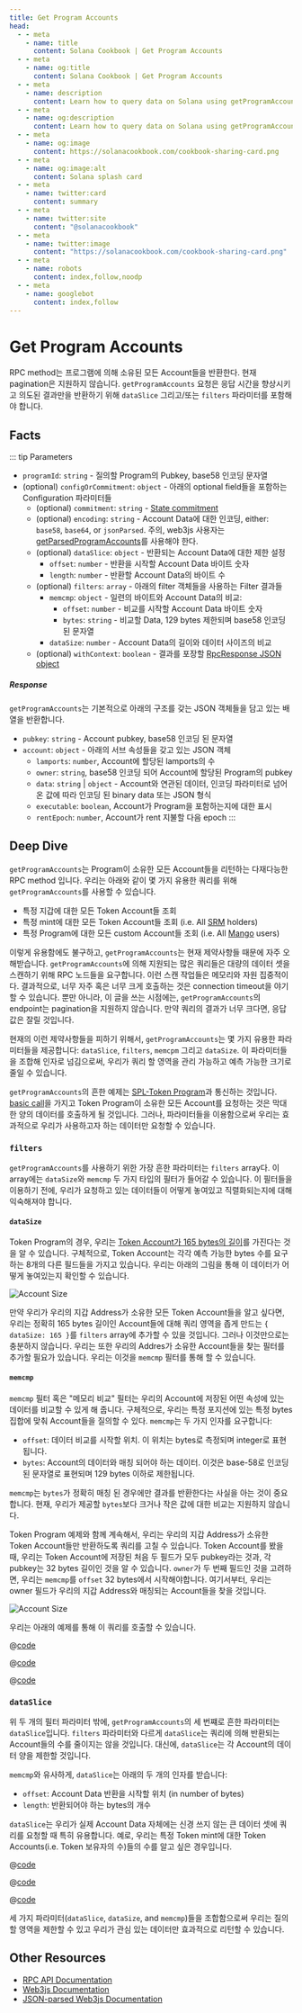 ```yaml
---
title: Get Program Accounts
head:
  - - meta
    - name: title
      content: Solana Cookbook | Get Program Accounts
  - - meta
    - name: og:title
      content: Solana Cookbook | Get Program Accounts
  - - meta
    - name: description
      content: Learn how to query data on Solana using getProgramAccounts and accountsDB
  - - meta
    - name: og:description
      content: Learn how to query data on Solana using getProgramAccounts and accountsDB
  - - meta
    - name: og:image
      content: https://solanacookbook.com/cookbook-sharing-card.png
  - - meta
    - name: og:image:alt
      content: Solana splash card
  - - meta
    - name: twitter:card
      content: summary
  - - meta
    - name: twitter:site
      content: "@solanacookbook"
  - - meta
    - name: twitter:image
      content: "https://solanacookbook.com/cookbook-sharing-card.png"
  - - meta
    - name: robots
      content: index,follow,noodp
  - - meta
    - name: googlebot
      content: index,follow
---
```


# Get Program Accounts

RPC method는 프로그램에 의해 소유된 모든 Account들을 반환한다. 현재 pagination은 지원하지 않습니다.
`getProgramAccounts` 요청은 응답 시간을 향상시키고 의도된 결과만을 반환하기 위해 `dataSlice` 그리고/또는 `filters` 파라미터를 포함해야 합니다.

## Facts

::: tip Parameters

- `programId`: `string` - 질의할 Program의 Pubkey, base58 인코딩 문자열
- (optional) `configOrCommitment`: `object` - 아래의 optional field들을 포함하는 Configuration 파라미터들
    - (optional) `commitment`: `string` - [State commitment](https://docs.solana.com/developing/clients/jsonrpc-api#configuring-state-commitment)
    - (optional) `encoding`: `string` - Account Data에 대한 인코딩, either: `base58`, `base64`, or `jsonParsed`.
    주의, web3js 사용자는 [getParsedProgramAccounts](https://solana-labs.github.io/solana-web3.js/classes/Connection.html#getParsedProgramAccounts)를 사용해야 한다.
    - (optional) `dataSlice`: `object` - 반환되는 Account Data에 대한 제한 설정
        - `offset`: `number` - 반환을 시작할 Account Data 바이트 숫자
        - `length`: `number` - 반환할 Account Data의 바이트 수
    - (optional) `filters`: `array` - 아래의 filter 객체들을 사용하는 Filter 결과들
        - `memcmp`: `object` - 일련의 바이트와 Account Data의 비교:
            - `offset`: `number` - 비교를 시작할 Account Data 바이트 숫자
            - `bytes`: `string` - 비교할 Data, 129 bytes 제한되며 base58 인코딩 된 문자열
        - `dataSize`: `number` - Account Data의 길이와 데이터 사이즈의 비교
    - (optional) `withContext`: `boolean` - 결과를 포장할 [RpcResponse JSON object](https://docs.solana.com/developing/clients/jsonrpc-api#rpcresponse-structure)

##### Response

`getProgramAccounts`는 기본적으로 아래의 구조를 갖는 JSON 객체들을 담고 있는 배열을 반환합니다.

- `pubkey`: `string` - Account pubkey, base58 인코딩 된 문자열
- `account`: `object` - 아래의 서브 속성들을 갖고 있는 JSON 객체
    - `lamports`: `number`, Account에 할당된 lamports의 수
    - `owner`: `string`, base58 인코딩 되어 Account에 할당된 Program의 pubkey
    - `data`: `string` | `object` - Account와 연관된 데이터, 인코딩 파라미터로 넘어온 값에 따라 인코딩 된 binary data 또는 JSON 형식
    - `executable`: `boolean`, Account가 Program을 포함하는지에 대한 표시
    - `rentEpoch`: `number`, Account가 rent 지불할 다음 epoch
:::

## Deep Dive

`getProgramAccounts`는 Program이 소유한 모든 Account들을 리턴하는 다재다능한 RPC method 입니다.
우리는 아래와 같이 몇 가지 유용한 쿼리를 위해 `getProgramAccounts`를 사용할 수 있습니다.

- 특정 지갑에 대한 모든 Token Account들 조회
- 특정 mint에 대한 모든 Token Account들 조회 (i.e. All [SRM](https://www.projectserum.com/) holders)
- 특정 Program에 대한 모든 custom Account들 조회 (i.e. All [Mango](https://mango.markets/) users)

이렇게 유용함에도 불구하고, `getProgramAccounts`는 현재 제약사항들 때문에 자주 오해받습니다.
`getProgramAccounts`에 의해 지원되는 많은 쿼리들은 대량의 데이터 셋을 스캔하기 위해 RPC 노드들을 요구합니다.
이런 스캔 작업들은 메모리와 자원 집중적이다. 결과적으로, 너무 자주 혹은 너무 크게 호출하는 것은 connection timeout을 야기할 수 있습니다.
뿐만 아니라, 이 글을 쓰는 시점에는, `getProgramAccounts`의 endpoint는 pagination을 지원하지 않습니다.
만약 쿼리의 결과가 너무 크다면, 응답 값은 잘릴 것입니다.

현재의 이런 제약사항들을 피하기 위해서, `getProgramAccounts`는 몇 가지 유용한 파라미터들을 제공합니다: `dataSlice`, `filters`, `memcpm` 그리고 `dataSize`.
이 파라미터들을 조합해 인자로 넘김으로써, 우리가 쿼리 할 영역을 관리 가능하고 예측 가능한 크기로 줄일 수 있습니다.

`getProgramAccounts`의 흔한 예제는 [SPL-Token Program](https://spl.solana.com/token)과 통신하는 것입니다.
[basic call](../references/accounts.md#get-program-accounts)을 가지고 Token Program이 소유한 모든 Account를 요청하는 것은 막대한 양의 데이터를 호출하게 될 것입니다. 그러나, 파라미터들을 이용함으로써 우리는 효과적으로 우리가 사용하고자 하는 데이터만 요청할 수 있습니다.

### `filters`
`getProgramAccounts`를 사용하기 위한 가장 흔한 파라미터는 `filters` array다. 이 array에는 `dataSize`와 `memcmp` 두 가지 타입의 필터가 들어갈 수 있습니다.
이 필터들을 이용하기 전에, 우리가 요청하고 있는 데이터들이 어떻게 놓여있고 직렬화되는지에 대해 익숙해져야 합니다.

#### `dataSize`
Token Program의 경우, 우리는 [Token Account가 165 bytes의 길이](https://github.com/solana-labs/solana-program-library/blob/08d9999f997a8bf38719679be9d572f119d0d960/token/program/src/state.rs#L86-L106)를 가진다는 것을 알 수 있습니다.
구체적으로, Token Account는 각각 예측 가능한 bytes 수를 요구하는 8개의 다른 필드들을 가지고 있습니다.
우리는 아래의 그림을 통해 이 데이터가 어떻게 놓여있는지 확인할 수 있습니다.

![Account Size](./get-program-accounts/account-size.png)

만약 우리가 우리의 지갑 Address가 소유한 모든 Token Account들을 알고 싶다면, 우리는 정확히 165 bytes 길이인 Account들에 대해 쿼리 영역을 좁게 만드는 `{ dataSize: 165 }`를 `filters` array에 추가할 수 있을 것입니다. 그러나 이것만으로는 충분하지 않습니다. 우리는 또한 우리의 Addres가 소유한 Account들을 찾는 필터를 추가할 필요가 있습니다. 우리는 이것을 `memcmp` 필터를 통해 할 수 있습니다.

#### `memcmp`
`memcmp` 필터 혹은 "메모리 비교" 필터는 우리의 Account에 저장된 어떤 속성에 있는 데이터를 비교할 수 있게 해 줍니다.
구체적으로, 우리는 특정 포지션에 있는 특정 bytes 집합에 맞춰 Account들을 질의할 수 있다. `memcmp`는 두 가지 인자를 요구합니다:

- `offset`: 데이터 비교를 시작할 위치. 이 위치는 bytes로 측정되며 integer로 표현됩니다.
- `bytes`: Account의 데이터와 매칭 되어야 하는 데이터. 이것은 base-58로 인코딩 된 문자열로 표현되며 129 bytes 이하로 제한됩니다.

`memcmp`는 `bytes`가 정확히 매칭 된 경우에만 결과를 반환한다는 사실을 아는 것이 중요합니다.
현재, 우리가 제공할 `bytes`보다 크거나 작은 값에 대한 비교는 지원하지 않습니다.

Token Program 예제와 함께 계속해서, 우리는 우리의 지갑 Address가 소유한 Token Account들만 반환하도록 쿼리를 고칠 수 있습니다.
Token Account를 봤을 때, 우리는 Token Account에 저장된 처음 두 필드가 모두 pubkey라는 것과, 각 pubkey는 32 bytes 길이인 것을 알 수 있습니다.
`owner`가 두 번째 필드인 것을 고려하면, 우리는 `memcmp`를 `offset` 32 bytes에서 시작해야합니다.
여기서부터, 우리는 owner 필드가 우리의 지갑 Address와 매칭되는 Account들을 찾을 것입니다.

![Account Size](./get-program-accounts/memcmp.png)

우리는 아래의 예제를 통해 이 쿼리를 호출할 수 있습니다.

<CodeGroup>
  <CodeGroupItem title="TS" active>

@[code](@/code/get-program-accounts/memcmp/memcmp.en.ts)

  </CodeGroupItem>

  <CodeGroupItem title="Rust Client" active>

@[code](@/code/get-program-accounts/memcmp/memcmp.en.rs)

  </CodeGroupItem>

  <CodeGroupItem title="cURL" active>

@[code](@/code/get-program-accounts/memcmp/memcmp.en.sh)

  </CodeGroupItem>
</CodeGroup>

### `dataSlice`

위 두 개의 필터 파라미터 밖에, `getProgramAccounts`의 세 번쨰로 흔한 파라미터는 `dataSlice`입니다. `filters` 파라미터와 다르게 `dataSlice`는 쿼리에 의해 반환되는 Account들의 수를 줄이지는 않을 것입니다. 대신에, `dataSlice`는 각 Account의 데이터 양을 제한할 것입니다.

`memcmp`와 유사하게, `dataSlice`는 아래의 두 개의 인자를 받습니다:

- `offset`: Account Data 반환을 시작할 위치 (in number of bytes)
- `length`: 반환되어야 하는 bytes의 개수

`dataSlice`는 우리가 실제 Account Data 자체에는 신경 쓰지 않는 큰 데이터 셋에 쿼리를 요청할 때 특히 유용합니다. 예로, 우리는 특정 Token mint에 대한 Token Accounts(i.e. Token 보유자의 수)들의 수를 알고 싶은 경우입니다.

<CodeGroup>
  <CodeGroupItem title="TS" active>

@[code](@/code/get-program-accounts/dataSlice/dataSlice.en.ts)

  </CodeGroupItem>

  <CodeGroupItem title="Rust Client" active>

@[code](@/code/get-program-accounts/dataSlice/dataSlice.en.rs)

  </CodeGroupItem>

  <CodeGroupItem title="cURL" active>

@[code](@/code/get-program-accounts/dataSlice/dataSlice.en.sh)

  </CodeGroupItem>
</CodeGroup>

세 가지 파라미터(`dataSlice`, `dataSize`, and `memcmp`)들을 조합함으로써 우리는 질의할 영역을 제한할 수 있고 우리가 관심 있는 데이터만 효과적으로 리턴할 수 있습니다.

## Other Resources

- [RPC API Documentation](https://docs.solana.com/developing/clients/jsonrpc-api#getprogramaccounts)
- [Web3js Documentation](https://solana-labs.github.io/solana-web3.js/classes/Connection.html#getProgramAccounts)
- [JSON-parsed Web3js Documentation](https://solana-labs.github.io/solana-web3.js/classes/Connection.html#getParsedProgramAccounts)
